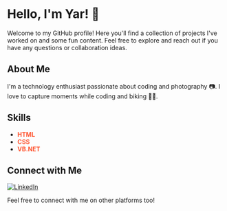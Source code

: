 # Hello, I'm Yar! 👋

Welcome to my GitHub profile! Here you'll find a collection of projects I've worked on and some fun content. Feel free to explore and reach out if you have any questions or collaboration ideas.

## About Me

I'm a technology enthusiast passionate about coding and photography 📷. I love to capture moments while coding and biking 🚴‍♂️.

## Skills

- <span style="color: #FF5733; font-weight: bold;">HTML</span>
- <span style="color: #FF5733; font-weight: bold;">CSS</span>
- <span style="color: #FF5733; font-weight: bold;">VB.NET</span>

## Connect with Me

[![LinkedIn](https://img.shields.io/badge/LinkedIn-YarMahmood-blue?style=flat-square&logo=linkedin)](https://www.linkedin.com/in/yarmahmood/)
  
Feel free to connect with me on other platforms too!

</div>
